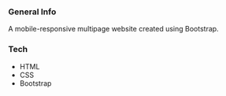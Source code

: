 ### General Info
A mobile-responsive multipage website created using Bootstrap.

### Tech
* HTML
* CSS
* Bootstrap
